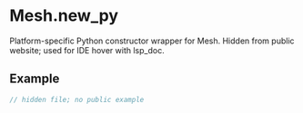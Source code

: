 # Mesh.new_py

Platform-specific Python constructor wrapper for Mesh.
Hidden from public website; used for IDE hover with lsp_doc.

## Example

```rust
// hidden file; no public example
```
